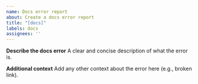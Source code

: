```yaml
---
name: Docs error report
about: Create a docs error report
title: "[docs]"
labels: docs
assignees: ''
---
```


**Describe the docs error**
A clear and concise description of what the error is.

**Additional context**
Add any other context about the error here (e.g., broken link).
